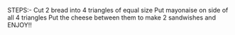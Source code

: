 STEPS:-
Cut 2 bread into 4 triangles of equal size
Put mayonaise on side of all 4 triangles 
Put the cheese between them to make 2 sandwishes and ENJOY!! 